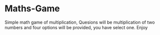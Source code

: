 # Maths-Game
Simple math game of multiplication, 
Quesions will be multiplication of two numbers and four options will be provided,
you have select one.
Enjoy
